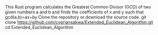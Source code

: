 This Rust program calculates the Greatest Common Divisor (GCD) of two given numbers  a and b and finds the coefficients of x and y such that gcd(a,b)=ax+by
Clone the repository or download the source code.
   git clone https://github.com/cypriansakwa/Extended_Euclidean_Algorithm.git
   cd Extended_Euclidean_Algorithm
